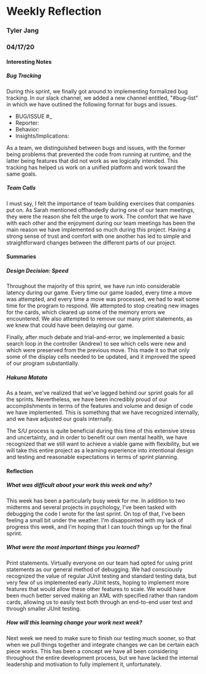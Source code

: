 # Weekly Reflection
### Tyler Jang
### 04/17/20

#### Interesting Notes

##### Bug Tracking
During this sprint, we finally got around to implementing formalized bug tracking. In our slack channel, we added a new channel entitled,
"#bug-list" in which we have outlined the following format for bugs and issues.
 - BUG/ISSUE #_
 - Reporter:
 - Behavior:
 - Insights/Implications:

As a team, we distinguished between bugs and issues, with the former being problems that prevented the code from running at runtime, and the latter being features that did not work as we logically intended.
This tracking has helped us work on a unified platform and work toward the same goals.

##### Team Calls
I must say, I felt the importance of team building exercises that companies put on. As Sarah mentioned offhandedly during one of our team meetings,
they were the reason she felt the urge to work. The comfort that we have with each other and the enjoyment during our team meetings
has been the main reason we have implemented so much during this project. Having a strong sense of trust and comfort with one another has led to simple and straightforward changes between the different
parts of our project.

#### Summaries

##### Design Decision: Speed
Throughout the majority of this sprint, we have run into considerable latency during our game. Every time our game loaded, every time a move was attempted, and every time a move was processed,
we had to wait some time for the program to respond. We attempted to stop creating new images for the cards, which cleared up some of the memory errors we encountered.
We also attempted to remove our many print statements, as we knew that could have been delaying our game.

Finally, after much debate and trial-and-error, we implemented a basic search loop in the controller (Andrew) to see which cells were new and which were preserved from the previous move.
This made it so that only some of the display cells needed to be updated, and it improved the speed of our program substantially.

##### Hakuna Matata
As a team, we've realized that we've lagged behind our sprint goals for all the sprints. Nevertheless, we have been incredibly proud of our accomplishments in terms of the features and volume and design of code we have implemented.
This is something that we have recognized internally, and we have adjusted our goals internally.

The S/U process is quite beneficial during this time of this extensive stress and uncertainty, and in order to benefit our own mental health, we have recognized that we still want to achieve a viable game with flexibility, but we
will take this entire project as a learning experience into intentional design and testing and reasonable expectations in terms of sprint planning.

#### Reflection

##### What was difficult about your work this week and why?
This week has been a particularly busy week for me. In addition to two midterms and several projects in psychology, I've been tasked with debugging the code I wrote for the last sprint. On top of that, I've been feeling a small bit under the weather.
I'm disappointed with my lack of progress this week, and I'm hoping that I can touch things up for the final sprint.

##### What were the most important things you learned?
Print statements. Virtually everyone on our team had opted for using print statements as our general method of debugging. We had consciously recognized the value of regular JUnit testing and
standard testing data, but very few of us implemented early JUnit tests, hoping to implement more features that would allow these other features to scale. We would have been much better served making
an XML with specified rather than random cards, allowing us to easily test both through an end-to-end user test and through smaller JUnit testing. 

##### How will this learning change your work next week?
Next week we need to make sure to finish our testing much sooner, so that when we pull things together and integrate changes we can be certain each piece works. This has been a concept we have all  been considering throughout the entire development process, but we have lacked the internal leadership
and motivation to fully implement it, unfortunately.

